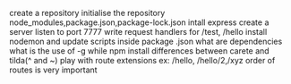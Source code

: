 create a repository
initialise the repository
node_modules,package.json,package-lock.json
intall express
create a server
listen to port 7777
write request handlers for /test, /hello
install nodemon and update scripts inside package .json
what are dependencies
what is the use of -g while npm install
differences between carete and tilda(^ and ~)
play with route extensions ex: /hello, /hello/2,/xyz
order of routes is very important

